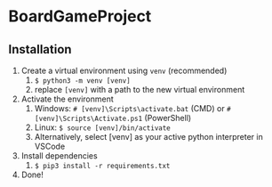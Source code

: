 # BoardGameProject

## Installation

1. Create a virtual environment using `venv` (recommended)
   1. `$ python3 -m venv [venv]`
   2. replace `[venv]` with a path to the new virtual environment
2. Activate the environment
   1. Windows: `# [venv]\Scripts\activate.bat` (CMD) or `# [venv]\Scripts\Activate.ps1` (PowerShell)
   2. Linux: `$ source [venv]/bin/activate`
   3. Alternatively, select [venv] as your active python interpreter in VSCode
3. Install dependencies
   1. `$ pip3 install -r requirements.txt`
4. Done!
